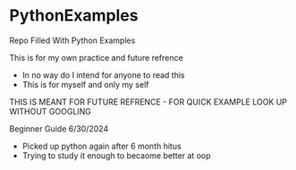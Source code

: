 # PythonExamples
Repo Filled With Python Examples

This is for my own practice and future refrence 
  - In no way do I intend for anyone to read this
  - This is for myself and only my self


THIS IS MEANT FOR FUTURE REFRENCE - FOR QUICK EXAMPLE LOOK UP WITHOUT GOOGLING 

Beginner Guide 
6/30/2024

- Picked up python again after 6 month hitus
- Trying to study it enough to becaome better at oop 
